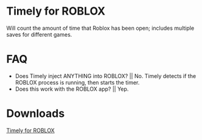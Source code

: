 # Timely for ROBLOX
Will count the amount of time that Roblox has been open; includes multiple saves for different games.

# FAQ
- Does Timely inject ANYTHING into ROBLOX? || No. Timely detects if the ROBLOX process is running, then starts the timer.
- Does this work with the ROBLOX app? || Yep.


# Downloads
[Timely for ROBLOX](https://github.com/6eamed/timely-for-roblox/releases)

